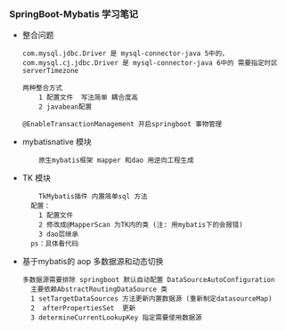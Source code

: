 ### SpringBoot-Mybatis 学习笔记
   + 整合问题
        ````
        com.mysql.jdbc.Driver 是 mysql-connector-java 5中的， 
        com.mysql.cj.jdbc.Driver 是 mysql-connector-java 6中的 需要指定时区serverTimezone
        ````
        ````
        两种整合方式
            1 配置文件  写法简单 耦合度高
            2 javabean配置 
        ````
        ````
        @EnableTransactionManagement 开启springboot 事物管理
        ````
        
   + mybatisnative 模块
        ````
            原生mybatis框架 mapper 和dao 用逆向工程生成
        ````
   + TK 模块
        ````
            TkMybatis插件 内置简单sql 方法
          配置：
            1 配置文件
            2 修改成@MapperScan 为TK内的类 (注: 用mybatis下的会报错)
            3 dao层继承 
          ps：具体看代码
        ````
   + 基于mybatis的 aop 多数据源和动态切换
        ````
        多数据源需要排除 springboot 默认自动配置 DataSourceAutoConfiguration
          主要依赖AbstractRoutingDataSource 类
          1 setTargetDataSources 方法更新内置数据源 (重新制定datasourceMap)
          2  afterPropertiesSet  更新
          3 determineCurrentLookupKey 指定需要使用数据源
          
        ````